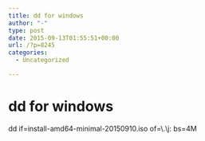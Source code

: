 ```yaml
---
title: dd for windows
author: "-"
type: post
date: 2015-09-13T01:55:51+00:00
url: /?p=8245
categories:
  - Uncategorized

---
```

# dd for windows
dd if=install-amd64-minimal-20150910.iso of=\\.\j: bs=4M